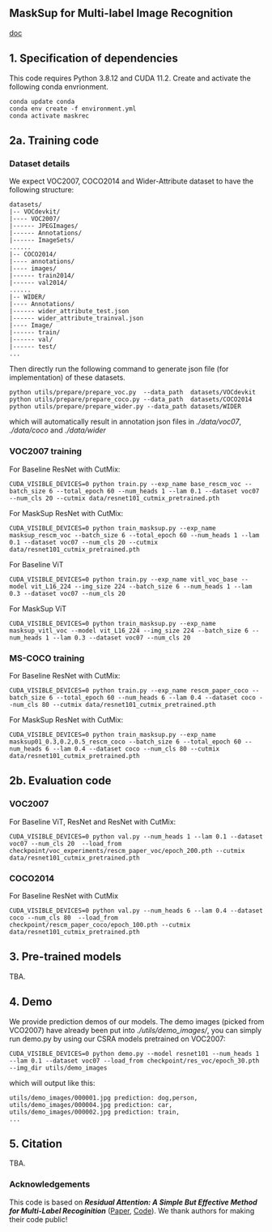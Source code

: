 ## MaskSup for Multi-label Image Recognition

[doc](https://docs.google.com/document/d/1yKBVNr90n2kipyQP4itzt3zvdUfGeSTm2qZ-MJNa8sg/edit?usp=sharing)


## 1. Specification of dependencies

This code requires Python 3.8.12 and CUDA 11.2. Create and activate the following conda envrionment.

```
conda update conda
conda env create -f environment.yml
conda activate maskrec
```

## 2a. Training code

### Dataset details
We expect VOC2007, COCO2014 and Wider-Attribute dataset to have the following structure:
```
datasets/
|-- VOCdevkit/
|---- VOC2007/
|------ JPEGImages/
|------ Annotations/
|------ ImageSets/
......
|-- COCO2014/
|---- annotations/
|---- images/
|------ train2014/
|------ val2014/
......
|-- WIDER/
|---- Annotations/
|------ wider_attribute_test.json
|------ wider_attribute_trainval.json
|---- Image/
|------ train/
|------ val/
|------ test/
...
```
Then directly run the following command to generate json file (for implementation) of these datasets.

```shell
python utils/prepare/prepare_voc.py  --data_path  datasets/VOCdevkit
python utils/prepare/prepare_coco.py --data_path  datasets/COCO2014
python utils/prepare/prepare_wider.py --data_path datasets/WIDER
```
which will automatically result in annotation json files in *./data/voc07*, *./data/coco* and *./data/wider*

### VOC2007 training

For Baseline ResNet with CutMix:

```shell
CUDA_VISIBLE_DEVICES=0 python train.py --exp_name base_rescm_voc --batch_size 6 --total_epoch 60 --num_heads 1 --lam 0.1 --dataset voc07 --num_cls 20 --cutmix data/resnet101_cutmix_pretrained.pth
```

For MaskSup ResNet with CutMix: 

```shell
CUDA_VISIBLE_DEVICES=0 python train_masksup.py --exp_name masksup_rescm_voc --batch_size 6 --total_epoch 60 --num_heads 1 --lam 0.1 --dataset voc07 --num_cls 20 --cutmix data/resnet101_cutmix_pretrained.pth
```

For Baseline ViT
```
CUDA_VISIBLE_DEVICES=0 python train.py --exp_name vitl_voc_base --model vit_L16_224 --img_size 224 --batch_size 6 --num_heads 1 --lam 0.3 --dataset voc07 --num_cls 20
```

For MaskSup ViT
```
CUDA_VISIBLE_DEVICES=0 python train_masksup.py --exp_name masksup_vitl_voc --model vit_L16_224 --img_size 224 --batch_size 6 --num_heads 1 --lam 0.3 --dataset voc07 --num_cls 20
```

### MS-COCO training

For Baseline ResNet with CutMix:

```shell
CUDA_VISIBLE_DEVICES=0 python train.py --exp_name rescm_paper_coco --batch_size 6 --total_epoch 60 --num_heads 6 --lam 0.4 --dataset coco --num_cls 80 --cutmix data/resnet101_cutmix_pretrained.pth
```

For MaskSup ResNet with CutMix: 

```
CUDA_VISIBLE_DEVICES=0 python train_masksup.py --exp_name masksup01_0.3,0.2,0.5_rescm_coco --batch_size 6 --total_epoch 60 --num_heads 6 --lam 0.4 --dataset coco --num_cls 80 --cutmix data/resnet101_cutmix_pretrained.pth
```

## 2b. Evaluation code

### VOC2007

For Baseline ViT, ResNet and ResNet with CutMix:
```shell
CUDA_VISIBLE_DEVICES=0 python val.py --num_heads 1 --lam 0.1 --dataset voc07 --num_cls 20  --load_from checkpoint/voc_experiments/rescm_paper_voc/epoch_200.pth --cutmix data/resnet101_cutmix_pretrained.pth
```

### COCO2014

For Baseline ResNet with CutMix
```shell 
CUDA_VISIBLE_DEVICES=0 python val.py --num_heads 6 --lam 0.4 --dataset coco --num_cls 80  --load_from checkpoint/rescm_paper_coco/epoch_100.pth --cutmix data/resnet101_cutmix_pretrained.pth
```

## 3. Pre-trained models

TBA.

## 4. Demo

We provide prediction demos of our models. The demo images (picked from VCO2007) have already been put into *./utils/demo_images/*, you can simply run demo.py by using our CSRA models pretrained on VOC2007:
```shell
CUDA_VISIBLE_DEVICES=0 python demo.py --model resnet101 --num_heads 1 --lam 0.1 --dataset voc07 --load_from checkpoint/res_voc/epoch_30.pth --img_dir utils/demo_images
```
which will output like this:
```shell
utils/demo_images/000001.jpg prediction: dog,person,
utils/demo_images/000004.jpg prediction: car,
utils/demo_images/000002.jpg prediction: train,
...
```

## 5. Citation

TBA.

### Acknowledgements

This code is based on ***Residual Attention: A Simple But Effective Method for Multi-Label Recoginition*** ([Paper](https://arxiv.org/abs/2108.02456), [Code](https://github.com/Kevinz-code/CSRA)). We thank authors for making their code public! 

